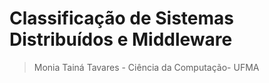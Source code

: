# Classificação de Sistemas Distribuídos e Middleware   
> Monia Tainá Tavares - Ciência da Computação- UFMA

